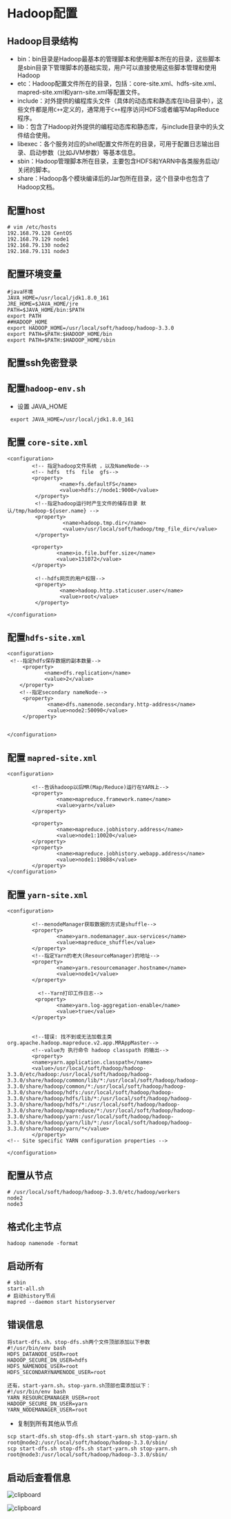 # Hadoop配置
## Hadoop目录结构
- bin：bin目录是Hadoop最基本的管理脚本和使用脚本所在的目录，这些脚本是sbin目录下管理脚本的基础实现，用户可以直接使用这些脚本管理和使用Hadoop
- etc：Hadoop配置文件所在的目录，包括：core-site.xml、hdfs-site.xml、mapred-site.xml和yarn-site.xml等配置文件。
- include：对外提供的编程库头文件（具体的动态库和静态库在lib目录中），这些文件都是用`C++`定义的，通常用于`C++`程序访问HDFS或者编写MapReduce程序。
- lib：包含了Hadoop对外提供的编程动态库和静态库，与include目录中的头文件结合使用。
- libexec：各个服务对应的shell配置文件所在的目录，可用于配置日志输出目录、启动参数（比如JVM参数）等基本信息。
- sbin：Hadoop管理脚本所在目录，主要包含HDFS和YARN中各类服务启动/关闭的脚本。
- share：Hadoop各个模块编译后的Jar包所在目录，这个目录中也包含了Hadoop文档。


## 配置host

```
# vim /etc/hosts
192.168.79.128 CentOS
192.168.79.129 node1
192.168.79.130 node2
192.168.79.131 node3
```

## 配置环境变量

```
#java环境
JAVA_HOME=/usr/local/jdk1.8.0_161
JRE_HOME=$JAVA_HOME/jre
PATH=$JAVA_HOME/bin:$PATH
export PATH
##HADOOP_HOME
export HADOOP_HOME=/usr/local/soft/hadoop/hadoop-3.3.0
export PATH=$PATH:$HADOOP_HOME/bin
export PATH=$PATH:$HADOOP_HOME/sbin
```
## 配置ssh免密登录

## 配置`hadoop-env.sh`
* 设置 JAVA_HOME

```
 export JAVA_HOME=/usr/local/jdk1.8.0_161
```
## 配置 `core-site.xml`

```
<configuration>
        <!-- 指定hadoop文件系统 ，以及NameNode-->
        <!-- hdfs  tfs  file  gfs-->
        <property>
                 <name>fs.defaultFS</name>
                 <value>hdfs://node1:9000</value>
         </property>
         <!--指定hadoop运行时产生文件的储存目录 默认/tmp/hadoop-${user.name} -->
         <property>
                  <name>hadoop.tmp.dir</name>
                  <value>/usr/local/soft/hadoop/tmp_file_dir</value>
         </property>

        <property>
                <name>io.file.buffer.size</name>
                <value>131072</value>
        </property>
        
         <!--hdfs网页的用户权限-->
         <property>
                 <name>hadoop.http.staticuser.user</name>
                 <value>root</value>
         </property>

</configuration>

```
## 配置`hdfs-site.xml`

```
<configuration> 
 <!--指定hdfs保存数据的副本数量-->
     <property> 
            <name>dfs.replication</name>
            <value>2</value>
    </property>
    <!--指定secondary nameNode-->
     <property>
             <name>dfs.namenode.secondary.http-address</name>
             <value>node2:50090</value>
     </property>
    

</configuration>

```
## 配置 `mapred-site.xml`

```
<configuration>

        <!--告诉hadoop以后MR(Map/Reduce)运行在YARN上-->
        <property>
                <name>mapreduce.framework.name</name>
                <value>yarn</value>
        </property>
        
        <property>
                <name>mapreduce.jobhistory.address</name>
                <value>node1:10020</value>
        </property>
        <property>
                <name>mapreduce.jobhistory.webapp.address</name>
                <value>node1:19888</value>
        </property>
</configuration>

```
## 配置 `yarn-site.xml`

```
<configuration>

        <!--menodeManager获取数据的方式是shuffle-->
        <property>
                <name>yarn.nodemanager.aux-services</name>
                <value>mapreduce_shuffle</value>
        </property>
        <!--指定Yarn的老大(ResourceManager)的地址-->
        <property>
                <name>yarn.resourcemanager.hostname</name>
                <value>node1</value>
        </property>
   
          <!--Yarn打印工作日志-->
         <property>
                <name>yarn.log-aggregation-enable</name>
                <value>true</value>
        </property>


        <!--错误: 找不到或无法加载主类org.apache.hadoop.mapreduce.v2.app.MRAppMaster-->
        <!--value为 执行命令 hadoop classpath 的输出-->
        <property>      
        <name>yarn.application.classpath</name>                             
        <value>/usr/local/soft/hadoop/hadoop-3.3.0/etc/hadoop:/usr/local/soft/hadoop/hadoop-3.3.0/share/hadoop/common/lib/*:/usr/local/soft/hadoop/hadoop-3.3.0/share/hadoop/common/*:/usr/local/soft/hadoop/hadoop-3.3.0/share/hadoop/hdfs:/usr/local/soft/hadoop/hadoop-3.3.0/share/hadoop/hdfs/lib/*:/usr/local/soft/hadoop/hadoop-3.3.0/share/hadoop/hdfs/*:/usr/local/soft/hadoop/hadoop-3.3.0/share/hadoop/mapreduce/*:/usr/local/soft/hadoop/hadoop-3.3.0/share/hadoop/yarn:/usr/local/soft/hadoop/hadoop-3.3.0/share/hadoop/yarn/lib/*:/usr/local/soft/hadoop/hadoop-3.3.0/share/hadoop/yarn/*</value>                                          
        </property>   
<!-- Site specific YARN configuration properties -->

</configuration>
```
## 配置从节点

```
# /usr/local/soft/hadoop/hadoop-3.3.0/etc/hadoop/workers
node2
node3

```
## 格式化主节点

```
hadoop namenode -format
```
## 启动所有

```
# sbin
start-all.sh
# 启动history节点
mapred --daemon start historyserver
```


## 错误信息

```
将start-dfs.sh，stop-dfs.sh两个文件顶部添加以下参数
#!/usr/bin/env bash
HDFS_DATANODE_USER=root
HADOOP_SECURE_DN_USER=hdfs
HDFS_NAMENODE_USER=root
HDFS_SECONDARYNAMENODE_USER=root

还有，start-yarn.sh，stop-yarn.sh顶部也需添加以下：
#!/usr/bin/env bash
YARN_RESOURCEMANAGER_USER=root
HADOOP_SECURE_DN_USER=yarn
YARN_NODEMANAGER_USER=root
```
* 复制到所有其他从节点

```
scp start-dfs.sh stop-dfs.sh start-yarn.sh stop-yarn.sh  root@node2:/usr/local/soft/hadoop/hadoop-3.3.0/sbin/
scp start-dfs.sh stop-dfs.sh start-yarn.sh stop-yarn.sh  root@node3:/usr/local/soft/hadoop/hadoop-3.3.0/sbin/
```

## 启动后查看信息
![clipboard](https://raw.githubusercontent.com/privking/king-note-images/master/img/note/clipboard-1599207939-9f0788.png)

![clipboard](https://raw.githubusercontent.com/privking/king-note-images/master/img/note/clipboard-1599207951-ff6943.png)